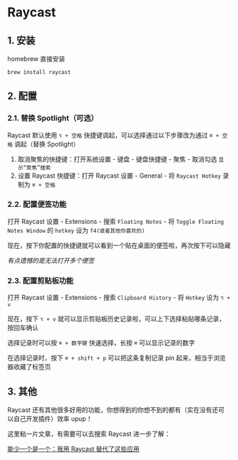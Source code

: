 # Raycast

## 1. 安装

homebrew 直接安装

```sh
brew install raycast
```

## 2. 配置

### 2.1. 替换 Spotlight（可选）

Raycast 默认使用 `⌥ + 空格` 快捷键调起，可以选择通过以下步骤改为通过 `⌘ + 空格` 调起（替换 Spotlight）

1. 取消聚焦的快捷键：打开系统设置 - 键盘 - 键盘快捷键 - 聚焦 - 取消勾选 `显示“聚焦”搜索`
2. 设置 Raycast 快捷键：打开 Raycast 设置 - General - 将 `Raycast Hotkey` 录制为 `⌘ + 空格`

### 2.2. 配置便签功能

打开 Raycast 设置 - Extensions - 搜索 `Floating Notes` - 将 `Toggle Floating Notes Window` 的 `hotkey` 设为 `f4(或者其他你喜欢的)`

现在，按下你配置的快捷键就可以看到一个贴在桌面的便签啦，再次按下可以隐藏

*有点遗憾的是无法打开多个便签*

### 2.3. 配置剪贴板功能

打开 Raycast 设置 - Extensions - 搜索 `Clipboard History` - 将 `Hotkey` 设为 `⌥ + v`

现在，按下 `⌥ + v` 就可以显示剪贴板历史记录啦，可以上下选择粘贴哪条记录，按回车确认

选择记录时可以按 `⌘ + 数字键` 快速选择，长按 `⌘` 可以显示记录的数字

在选择记录时，按下 `⌘ + shift + p` 可以把这条复制记录 pin 起来，相当于浏览器收藏了标签页

## 3. 其他

Raycast 还有其他很多好用的功能，你想得到的你想不到的都有（实在没有还可以自己开发插件）效率 upup！

这里粘一片文章，有需要可以去搜索 Raycast 进一步了解：

[能少一个是一个：我用 Raycast 替代了这些应用](https://sspai.com/post/72540)

